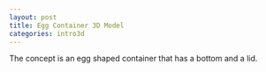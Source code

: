 ```yaml
---
layout: post
title: Egg Container 3D Model
categories: intro3d
---
```


The concept is an egg shaped container that has a bottom and a lid.